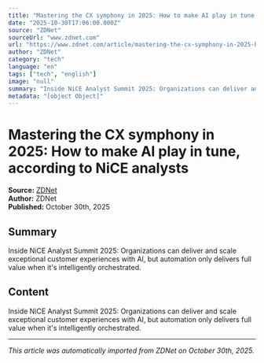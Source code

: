 ```yaml
---
title: "Mastering the CX symphony in 2025: How to make AI play in tune, according to NiCE analysts"
date: "2025-10-30T17:06:00.000Z"
source: "ZDNet"
sourceUrl: "www.zdnet.com"
url: "https://www.zdnet.com/article/mastering-the-cx-symphony-in-2025-how-to-make-ai-play-in-tune-according-to-nice-analysts/"
author: "ZDNet"
category: "tech"
language: "en"
tags: ["tech", "english"]
image: "null"
summary: "Inside NiCE Analyst Summit 2025: Organizations can deliver and scale exceptional customer experiences with AI, but automation only delivers full value when it's intelligently orchestrated."
metadata: "[object Object]"
---
```


# Mastering the CX symphony in 2025: How to make AI play in tune, according to NiCE analysts

**Source:** [ZDNet](https://www.zdnet.com/article/mastering-the-cx-symphony-in-2025-how-to-make-ai-play-in-tune-according-to-nice-analysts/)  
**Author:** ZDNet  
**Published:** October 30th, 2025  

## Summary

Inside NiCE Analyst Summit 2025: Organizations can deliver and scale exceptional customer experiences with AI, but automation only delivers full value when it's intelligently orchestrated.

## Content

Inside NiCE Analyst Summit 2025: Organizations can deliver and scale exceptional customer experiences with AI, but automation only delivers full value when it's intelligently orchestrated.

---

*This article was automatically imported from ZDNet on October 30th, 2025.*
